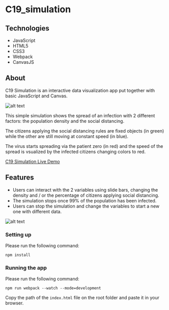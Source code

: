 # C19_simulation

## Technologies
  * JavaScript
  * HTML5
  * CSS3
  * Webpack
  * CanvasJS
  
## About

C19 Simulation is an interactive data visualization app put together with basic JavaScript and Canvas. 

![alt text](https://github.com/Arno-co/C19_simulation/images/C19_full_screen.png "C19 Simulation")

This simple simulation shows the spread of an infection with 2 different factors: the population density and the social distancing.

The citizens applying the social distancing rules are fixed objects (in green) while the other are still moving at constant speed (in blue).

The virus starts spreading via the patient zero (in red) and the speed of the spread is vsualized by the infected citizens changing colors to red.
  
  [C19 Simulation Live Demo](https://arno-co.github.io/C19_simulation/)
  
## Features
* Users can interact with the 2 variables using slide bars, changing the density and / or the percentage of citizens applying social distancing.
* The simulation stops once 99% of the population has been infected.
* Users can stop the simulation and change the variables to start a new one with different data.

![alt text](https://github.com/Arno-co/C19_simulation/images/C19.gif "C19 Simulation")

### Setting up
Please run the following command:
```
npm install
```

### Running the app
Please run the following command:

```
npm run webpack --watch --mode=development
```
Copy the path of the `index.html` file on the root folder and paste it in your browser.




